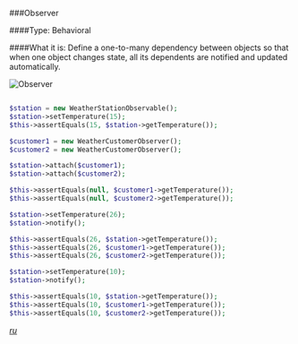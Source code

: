 ###Observer

####Type: Behavioral

####What it is:
Define a one-to-many dependency between objects so that when one object changes state, all its dependents are notified and updated automatically.

![Observer]

```php

$station = new WeatherStationObservable();
$station->setTemperature(15);
$this->assertEquals(15, $station->getTemperature());

$customer1 = new WeatherCustomerObserver();
$customer2 = new WeatherCustomerObserver();

$station->attach($customer1);
$station->attach($customer2);

$this->assertEquals(null, $customer1->getTemperature());
$this->assertEquals(null, $customer2->getTemperature());

$station->setTemperature(26);
$station->notify();

$this->assertEquals(26, $station->getTemperature());
$this->assertEquals(26, $customer1->getTemperature());
$this->assertEquals(26, $customer2->getTemperature());

$station->setTemperature(10);
$station->notify();

$this->assertEquals(10, $station->getTemperature());
$this->assertEquals(10, $customer1->getTemperature());
$this->assertEquals(10, $customer2->getTemperature());

```
_[ru][Ru Observer]_

[Observer]: https://github.com/olegre/DesignPatterns/blob/master/~images/Observer.png
[Ru Observer]: https://github.com/olegre/DesignPatterns/blob/master/~images/ru/Observer.png
